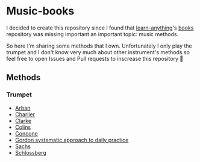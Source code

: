 # Music-books
I decided to create this repository since I found that [learn-anything](https://github.com/learn-anything)'s [books](https://github.com/learn-anything/books) repository was missing important an important topic: music methods.

So here I'm sharing some methods that I own. Unfortunately I only play the trumpet and I don't know very much about other instrument's methods so feel free to open Issues and Pull requests to inscrease this repository 🎵

## Methods
### Trumpet
 - [Arban](https://github.com/MattiaGaspa/music-books/blob/main/Trumpet/Arban.pdf)
 - [Charlier](https://github.com/MattiaGaspa/music-books/blob/main/Trumpet/Charlier.pdf)
 - [Clarke](https://github.com/MattiaGaspa/music-books/blob/main/Trumpet/Clarke.pdf)
 - [Colins](https://github.com/MattiaGaspa/music-books/blob/main/Trumpet/Colins.pdf)
 - [Concone](https://github.com/MattiaGaspa/music-books/blob/main/Trumpet/Concone.pdf)
 - [Gordon systematic approach to daily practice](https://github.com/MattiaGaspa/music-books/blob/main/Trumpet/gordon-systematic-approach-to-daily-practice.pdf)
 - [Sachs](https://github.com/MattiaGaspa/music-books/blob/main/Trumpet/Sachs.pdf)
 - [Schlossberg](https://github.com/MattiaGaspa/music-books/blob/main/Trumpet/Schlossberg.pdf)
